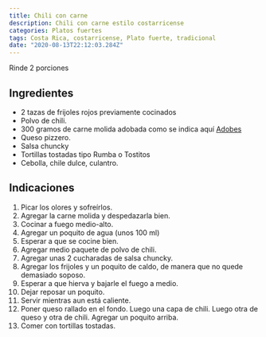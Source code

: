 ```yaml
---
title: Chili con carne
description: Chili con carne estilo costarricense
categories: Platos fuertes
tags: Costa Rica, costarricense, Plato fuerte, tradicional
date: "2020-08-13T22:12:03.284Z"
---
```


Rinde 2 porciones

## Ingredientes

- 2 tazas de frijoles rojos previamente cocinados
- Polvo de chili.
- 300 gramos de carne molida adobada como se indica aquí [Adobes](/Adobes/Adobes/)
- Queso pizzero.
- Salsa chuncky
- Tortillas tostadas tipo Rumba o Tostitos
- Cebolla, chile dulce, culantro.

## Indicaciones

1. Picar los olores y sofreírlos.
2. Agregar la carne molida y despedazarla bien.
3. Cocinar a fuego medio-alto.
4. Agregar un poquito de agua (unos 100 ml)
5. Esperar a que se cocine bien.
6. Agregar medio paquete de polvo de chili.
7. Agregar unas 2 cucharadas de salsa chuncky.
8. Agregar los frijoles y un poquito de caldo, de manera  que no quede demasiado soposo.
9. Esperar a que hierva y bajarle el fuego a medio.
10. Dejar reposar  un poquito.
11. Servir mientras aun está caliente.
12. Poner queso rallado en el fondo. Luego una capa de chili. Luego otra de queso y otra de chili. Agregar un poquito arriba.
13. Comer con tortillas tostadas.
